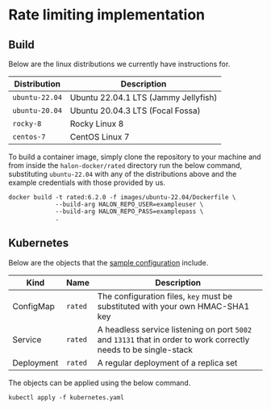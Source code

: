 # Rate limiting implementation

## Build

Below are the linux distributions we currently have instructions for.

| Distribution   | Description                          |
| -------------- | -----------------------------------  |
| `ubuntu-22.04` | Ubuntu 22.04.1 LTS (Jammy Jellyfish) |
| `ubuntu-20.04` | Ubuntu 20.04.3 LTS (Focal Fossa)     |
| `rocky-8`      | Rocky Linux 8                        |
| `centos-7`     | CentOS Linux 7                       |

To build a container image, simply clone the repository to your machine and from inside the `halon-docker/rated` directory run the below command, substituting `ubuntu-22.04` with any of the distributions above and the example credentials with those provided by us.

```
docker build -t rated:6.2.0 -f images/ubuntu-22.04/Dockerfile \
             --build-arg HALON_REPO_USER=exampleuser \
             --build-arg HALON_REPO_PASS=examplepass \
             .
```

## Kubernetes

Below are the objects that the [sample configuration](kubernetes.yaml) include.

Kind       | Name    | Description                                                                                                      |
---------- | ------- | ---------------------------------------------------------------------------------------------------------------- |
ConfigMap  | `rated` | The configuration files, `key` must be substituted with your own HMAC-SHA1 key                                  |
Service    | `rated` | A headless service listening on port `5002` and `13131` that in order to work correctly needs to be single-stack |
Deployment | `rated` | A regular deployment of a replica set                                                                            |

The objects can be applied using the below command.

```
kubectl apply -f kubernetes.yaml
```
